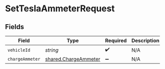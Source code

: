 # SetTeslaAmmeterRequest


## Fields

| Field                                                               | Type                                                                | Required                                                            | Description                                                         |
| ------------------------------------------------------------------- | ------------------------------------------------------------------- | ------------------------------------------------------------------- | ------------------------------------------------------------------- |
| `vehicleId`                                                         | *string*                                                            | :heavy_check_mark:                                                  | N/A                                                                 |
| `chargeAmmeter`                                                     | [shared.ChargeAmmeter](../../../sdk/models/shared/chargeammeter.md) | :heavy_minus_sign:                                                  | N/A                                                                 |